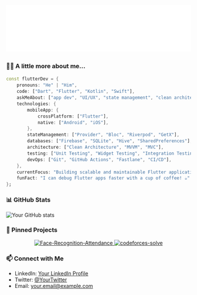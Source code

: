 # ![Mohammad Tamim Hossen](name.svg)

### 👨‍💻 A little more about me...

```dart
const flutterDev = {
    pronouns: "He" | "Him",
    code: ["Dart", "Flutter", "Kotlin", "Swift"],
    askMeAbout: ["app dev", "UI/UX", "state management", "clean architecture"],
    technologies: {
        mobileApp: {
            crossPlatform: ["Flutter"],
            native: ["Android", "iOS"],
        },
        stateManagement: ["Provider", "Bloc", "Riverpod", "GetX"],
        databases: ["Firebase", "SQLite", "Hive", "SharedPreferences"],
        architecture: ["Clean Architecture", "MVVM", "MVC"],
        testing: ["Unit Testing", "Widget Testing", "Integration Testing"],
        devOps: ["Git", "GitHub Actions", "Fastlane", "CI/CD"],
    },
    currentFocus: "Building scalable and maintainable Flutter applications",
    funFact: "I can debug Flutter apps faster with a cup of coffee! ☕"
};
```

### 📊 GitHub Stats

![Your GitHub stats](https://github-readme-stats.vercel.app/api?username=tamim65k&show_icons=true&theme=radical)

### 📌 Pinned Projects

<div align="center">

<a href="https://github.com/tamim65k/Face-Recognition-Attendance">
  <img src="https://github-readme-stats.vercel.app/api/pin/?username=tamim65k&repo=Face-Recognition-Attendance&theme=react&bg_color=1F222E&title_color=F85D7F&hide_border=true&icon_color=F8D866&show_icons=true" alt="Face-Recognition-Attendance" />
</a>

<a href="https://github.com/tamim65k/codeforces-solve">
  <img src="https://github-readme-stats.vercel.app/api/pin/?username=tamim65k&repo=codeforces-solve&theme=react&bg_color=1F222E&title_color=F85D7F&hide_border=true&icon_color=F8D866&show_icons=true" alt="codeforces-solve" />
</a>

</div>

### 📫 Connect with Me

- LinkedIn: [Your LinkedIn Profile](link)
- Twitter: [@YourTwitter](link)
- Email: your.email@example.com
